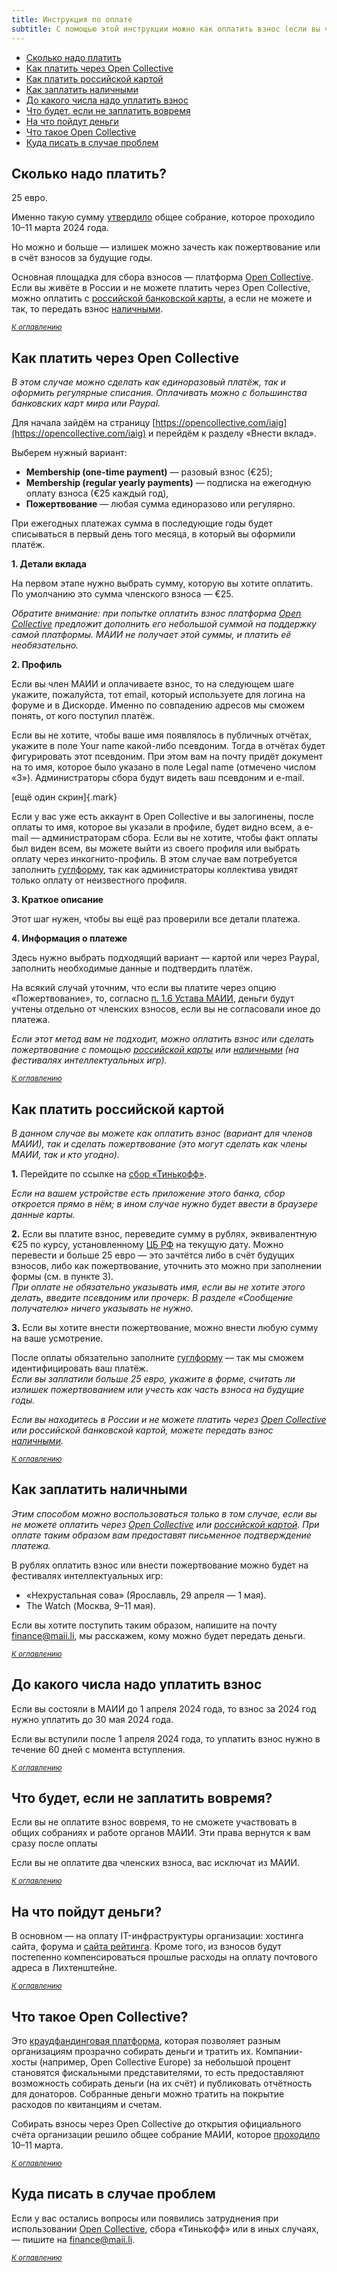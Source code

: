 ```yaml
---
title: Инструкция по оплате
subtitle: С помощью этой инструкции можно как оплатить взнос (если вы член МАИИ), так и сделать пожертвование — если вы просто хотите поддержать работу организации.
---
```

<a name="atop"></a>
- [Сколько надо платить](#how-much) 
- [Как платить через Open Collective](#open-collective-how)
- [Как платить российской картой](#russian-card-how)
- [Как заплатить наличными](#pay-cash-how)
- [До какого числа надо уплатить взнос](#pay-date)
- [Что будет, если не заплатить вовремя](#what-if-not-pay)
- [На что пойдут деньги](#what-for)
- [Что такое Open Collective](#open-collective-wtf)
- [Куда писать в случае проблем](#how-solve-problems)

## Сколько надо платить? <a name="how-much"></a>

25 евро.

Именно такую сумму [утвердило](https://www.maii.li/news/2024-03-11-kratkie-itogi-martovskogo-obshego-sobraniya/) общее собрание, которое проходило 10–11 марта 2024 года.

Но можно и больше — излишек можно зачесть как пожертвование или в счёт взносов за будущие годы.

Основная площадка для сбора взносов — платформа [Open Collective](open-collective-wtf). Если вы живёте в России и не можете платить через Open Collective, можно оплатить с [российской банковской карты](#russian-card-how), а если не можете и так, то передать взнос [наличными](#pay-cash-how).

*<small>[К оглавлению](#atop)</small>*

## Как платить через Open Collective <a name="open-collective-how"></a>

*В этом случае можно сделать как единоразовый платёж, так и оформить регулярные списания. Оплачивать можно с большинства банковских карт мира или Paypal.*

Для начала зайдём на страницу [https://opencollective.com/iaig](https://opencollective.com/iaig) и перейдём к разделу «Внести вклад».

Выберем нужный вариант:

- **Membership (one-time payment)** — разовый взнос (€25);
- **Membership (regular yearly payments)** — подписка на ежегодную оплату взноса (€25 каждый год),
- **Пожертвование** — любая сумма единоразово или регулярно.

При ежегодных платежах сумма в последующие годы будет списываться в первый день того месяца, в который вы оформили платёж.

**1. Детали вклада**

На первом этапе нужно выбрать сумму, которую вы хотите оплатить. По умолчанию это сумма членского взноса — €25.

*Обратите внимание: при попытке оплатить взнос платформа [Open Collective](#open-collective-wtf) предложит дополнить его небольшой суммой на поддержку самой платформы. МАИИ не получает этой суммы, и платить её необязательно.*

**2. Профиль**

Если вы член МАИИ и оплачиваете взнос, то на следующем шаге укажите, пожалуйста, тот email, который используете для логина на форуме и в Дискорде. Именно по совпадению адресов мы сможем понять, от кого поступил платёж.

Если вы не хотите, чтобы ваше имя появлялось в публичных отчётах, укажите в поле Your name какой-либо псевдоним. Тогда в отчётах будет фигурировать этот псевдоним. При этом вам на почту придёт документ на то имя, которое было указано в поле Legal name (отмечено числом «3»). Администраторы сбора будут видеть ваш псевдоним и e-mail.

[ещё один скрин]{.mark}

Если у вас уже есть аккаунт в Open Collective и вы залогинены, после оплаты то имя, которое вы указали в профиле, будет видно всем, а e-mail — администраторам сбора. Если вы не хотите, чтобы факт оплаты был виден всем, вы можете выйти из своего профиля или выбрать оплату через инкогнито-профиль. В этом случае вам потребуется заполнить [гуглформу](https://forms.gle/M6X9WS4DifiNY2Et6), так как администраторы коллектива увидят только оплату от неизвестного профиля.

**3. Краткое описание**

Этот шаг нужен, чтобы вы ещё раз проверили все детали платежа.

**4. Информация о платеже**

Здесь нужно выбрать подходящий вариант — картой или через Paypal, заполнить необходимые данные и подтвердить платёж.

На всякий случай уточним, что если вы платите через опцию «Пожертвование», то, согласно [п. 1.6 Устава МАИИ](https://www.maii.li/statute/ru), деньги будут учтены отдельно от членских взносов, если вы не согласовали иное до платежа.

*Если этот метод вам не подходит, можно оплатить взнос или сделать пожертвование с помощью [российской карты](##russian-card-how) или [наличными](#pay-cash-how) (на фестивалях интеллектуальных игр).*

*<small>[К оглавлению](#atop)</small>*

## Как платить российской картой <a name="russian-card-how"></a>

*В данном случае вы можете как оплатить взнос (вариант для членов МАИИ), так и сделать пожертвование (это могут сделать как члены МАИИ, так и кто угодно).*

**1.** Перейдите по ссылке на [сбор «Тинькофф»](https://www.tinkoff.ru/cf/6VyeOK58yJb).

*Если на вашем устройстве есть приложение этого банка, сбор откроется прямо в нём; в ином случае нужно будет ввести в браузере данные карты.*

**2.** Если вы платите взнос, переведите сумму в рублях, эквивалентную €25 по курсу, установленному [ЦБ РФ](https://www.cbr.ru/currency_base/daily/) на текущую дату. Можно перевести и больше 25 евро — это зачтётся либо в счёт будущих взносов, либо как пожертвование, уточнить это можно при заполнении формы (см. в пункте 3).\
*При оплате не обязательно указывать имя, если вы не хотите этого делать, введите псевдоним или прочерк. В разделе «Сообщение получателю» ничего указывать не нужно.*

**3.** Если вы хотите внести пожертвование, можно внести любую сумму на ваше усмотрение.

После оплаты обязательно заполните [гуглформу](https://forms.gle/M6X9WS4DifiNY2Et6) — так мы сможем идентифицировать ваш платёж.\
*Если вы заплатили больше 25 евро, укажите в форме, считать ли излишек пожертвованием или учесть как часть взноса на будущие годы.*

*Если вы находитесь в России и не можете платить через [Open Collective](##open-collective-wtf) или российской банковской картой, можете передать взнос [наличными](#pay-cash-how).*

*<small>[К оглавлению](#atop)</small>*

## Как заплатить наличными <a name="pay-cash-how"></a>

*Этим способом можно воспользоваться только в том случае, если вы не можете оплатить через [Open Collective](#open-collective-wtf) или [российской картой](#russian-card-how). При оплате таким образом вам предоставят письменное подтверждение платежа.*

В рублях оплатить взнос или внести пожертвование можно будет на фестивалях интеллектуальных игр:
- «Нехрустальная сова» (Ярославль, 29 апреля — 1 мая).
- The Watch (Москва, 9–11 мая).

Если вы хотите поступить таким образом, напишите на почту <finance@maii.li>, мы расскажем, кому можно будет передать деньги.

*<small>[К оглавлению](#atop)</small>*

## До какого числа надо уплатить взнос <a name="pay-date"></a>

Если вы состояли в МАИИ до 1 апреля 2024 года, то взнос за 2024 год нужно уплатить до 30 мая 2024 года.

Если вы вступили после 1 апреля 2024 года, то уплатить взнос нужно в течение 60 дней с момента вступления.

*<small>[К оглавлению](#atop)</small>*

## Что будет, если не заплатить вовремя? <a name="what-if-not-pay"></a>

Если вы не оплатите взнос вовремя, то не сможете участвовать в общих собраниях и работе органов МАИИ. Эти права вернутся к вам сразу после оплаты

Если вы не оплатите два членских взноса, вас исключат из МАИИ.

*<small>[К оглавлению](#atop)</small>*

## На что пойдут деньги? <a name="what-for"></a>

В основном — на оплату IT-инфраструктуры организации: хостинга сайта, форума и [сайта рейтинга](https://rating.maii.li/). Кроме того, из взносов будут постепенно компенсироваться прошлые расходы на оплату почтового адреса в Лихтенштейне.

*<small>[К оглавлению](#atop)</small>*

## Что такое Open Collective? <a name="open-collective-wtf"></a>

Это [краудфандинговая платформа](https://opencollective.com/how-it-works), которая позволяет разным организациям прозрачно собирать деньги и тратить их. Компании-хосты (например, Open Collective Europe) за небольшой процент становятся фискальными представителями, то есть предоставляют возможность собирать деньги (на их счёт) и публиковать отчётность для донаторов. Собранные деньги можно тратить на покрытие расходов по квитанциям и счетам.

Собирать взносы через Open Collective до открытия официального счёта организации решило общее собрание МАИИ, которое [проходило](https://www.maii.li/docs/2024-03-19-protokol-obshego-sobraniya-maii-ot-10.03.2024#2) 10–11 марта.

*<small>[К оглавлению](#atop)</small>*

## Куда писать в случае проблем <a name="how-solve-problems"></a>

Если у вас остались вопросы или появились затруднения при использовании [Open Collective](#open-collective-wtf), сбора «Тинькофф» или в иных случаях, — пишите на [finance@maii.li](mailto:finance@maii.li).

*<small>[К оглавлению](#atop)</small>*